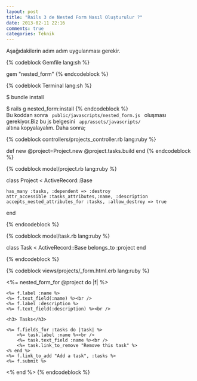 ```yaml
---
layout: post
title: "Rails 3 de Nested Form Nasıl Oluşturulur ?"
date: 2013-02-11 22:16
comments: true
categories: Teknik
---
```



Aşağıdakilerin adım adım uygulanması gerekir.


{% codeblock Gemfile lang:sh %}


gem "nested_form" 
{% endcodeblock %}



{% codeblock Terminal lang:sh %}

$ bundle install

$ rails g nested_form:install
{% endcodeblock %}	
Bu koddan sonra <code> public/javascripts/nested_form.js </code>  oluşması gerekiyor.Biz bu js belgesini <code> app/assets/javascripts/ </code> altına kopyalayalım. Daha sonra;


{% codeblock controllers/projects_controller.rb  lang:ruby %}

def new
	@project=Project.new
	@project.tasks.build
end
{% endcodeblock %}


{% codeblock model/project.rb  lang:ruby %}

class Project < ActiveRecord::Base

	has_many :tasks, :dependent => :destroy
	attr_accessible :tasks_attributes,:name, :description
	accepts_nested_attributes_for :tasks, :allow_destroy => true

end
	
{% endcodeblock %}


{% codeblock model/task.rb  lang:ruby %}

class Task < ActiveRecord::Base
	belongs_to :project
end
	
{% endcodeblock %}

{% codeblock views/projects/_form.html.erb  lang:ruby %}

<%= nested_form_for @project do |f| %>

	<%= f.label :name %>
	<%= f.text_field(:name) %><br />
	<%= f.label :description %>
	<%= f.text_field(:description) %><br />
	
	<h3> Tasks</h3>
	
	<%= f.fields_for :tasks do |task| %>
		<%= task.label :name %><br />
		<%= task.text_field :name %><br />
		<%= task.link_to_remove "Remove this task" %>
	<% end %>
	<%= f.link_to_add "Add a task", :tasks %>
	<%= f.submit %>
<% end %>
{% endcodeblock %}
